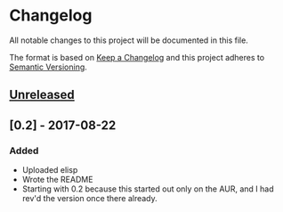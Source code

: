 # Changelog
All notable changes to this project will be documented in this file.

The format is based on [Keep a Changelog](http://keepachangelog.com/en/1.0.0/)
and this project adheres to [Semantic Versioning](http://semver.org/spec/v2.0.0.html).

## [Unreleased]

## [0.2] - 2017-08-22
### Added
- Uploaded elisp
- Wrote the README
- Starting with 0.2 because this started out only on the AUR, and I had rev'd the version once there already.


[Unreleased]: https://github.com/olivierlacan/keep-a-changelog/compare/0.2...HEAD
